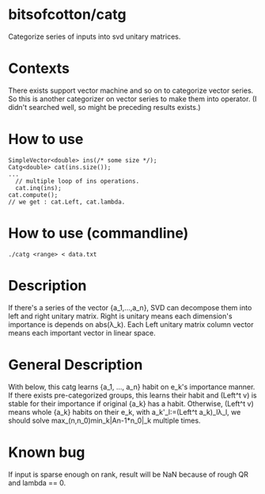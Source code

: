 # bitsofcotton/catg
Categorize series of inputs into svd unitary matrices.

# Contexts
There exists support vector machine and so on to categorize vector series.  
So this is another categorizer on vector series to make them into operator.
(I didn't searched well, so might be preceding results exists.)

# How to use
    SimpleVector<double> ins(/* some size */);
    Catg<double> cat(ins.size());
    ...
      // multiple loop of ins operations.
      cat.inq(ins);
    cat.compute();
    // we get : cat.Left, cat.lambda.

# How to use (commandline)
    ./catg <range> < data.txt

# Description
If there's a series of the vector {a_1,...,a_n}, SVD can decompose them into left and right unitary matrix.
Right is unitary means each dimension's importance is depends on abs(&lambda;\_k).
Each Left unitary matrix column vector means each important vector in linear space.

# General Description
With below, this catg learns {a_1, ..., a_n} habit on e_k's importance manner.
If there exists pre-categorized groups, this learns their habit and (Left^t v) is stable for their importance
if original {a_k} has a habit.
Otherwise, (Left^t v) means whole {a_k} habits on their e_k, with a_k'\_l:=(Left^t a_k)\_l&lambda;\_l,
we should solve max_(n,n_0)min_k|An-1\*n_0|\_k multiple times.

# Known bug
If input is sparse enough on rank, result will be NaN because of rough QR and lambda == 0.
